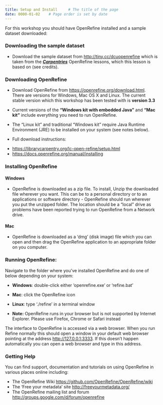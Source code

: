 ```yaml
---
title: Setup and Install     # The title of the page
date: 0000-01-02    # Page order is set by date
---
```


For this workshop you should have OpenRefine installed and a sample dataset downloaded:

### Downloading the sample dataset

* Download the sample dataset from <http://tiny.cc/dcuopenrefine> which is taken from the __[*Carpentries*](https://carpentries.org)__ OpenRefine lessons, which this lesson is based on (see credits).

### Downloading OpenRefine

* Download OpenRefine from <https://openrefine.org/download.html>.
There are versions for Windows, Mac OS X and Linux. The current stable version which this workshop has been tested with is __version 3.3__

* Current versions of the __“Windows kit with embedded Java”__ and __“Mac kit”__ include everything you need to run OpenRefine.

* The “Linux kit” and traditional “Windows kit” require Java Runtime Environment (JRE) to be installed on your system (see notes below).

* Full download instructions:
 - <https://librarycarpentry.org/lc-open-refine/setup.html>  
 - <https://docs.openrefine.org/manual/installing>

### Installing OpenRefine

#### Windows
* OpenRefine is downloaded as a zip file. To install, Unzip the downloaded file wherever you want. This can be to a personal directory or to an applications or software directory - OpenRefine should run wherever you put the unzipped folder. The location should be a “local” drive as problems have been reported trying to run OpenRefine from a Network drive.

#### Mac
* OpenRefine is downloaded as a ‘dmg’ (disk image) file which you can open and then drag the OpenRefine application to an appropriate folder on you computer.

### Running OpenRefine:
Navigate to the folder where you've installed OpenRefine and do one of below depending on your system:
* __Windows__: double-click either ’openrefine.exe’ or ‘refine.bat’

* __Mac__: click the OpenRefine icon

* __Linux__: type ‘./refine’ in a terminal window

* __Note:__ OpenRefine runs in your browser but is not supported by Internet Explorer. Please use Firefox, Chrome or Safari instead

The interface to OpenRefine is accessed via a web browser. When you run Refine normally this should open a window in your default web browser pointing at the address http://127.0.0.1:3333. If this doesn’t happen automatically you can open a web browser and type in this address.

### Getting Help
You can find support, documentation and tutorials on using OpenRefine in various places online including:

* The OpenRefine Wiki https://github.com/OpenRefine/OpenRefine/wiki
* The ‘Free your metadata’ site http://freeyourmetadata.org/
* The OpenRefine mailing list and forum http://groups.google.com/d/forum/openrefine
